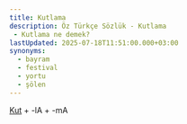 ```yaml
---
title: Kutlama
description: Öz Türkçe Sözlük - Kutlama 
 - Kutlama ne demek?
lastUpdated: 2025-07-18T11:51:00.000+03:00
synonyms:
  - bayram
  - festival
  - yortu
  - şölen
---
```

[Kut](/sozluk/kut) + -lA + -mA
